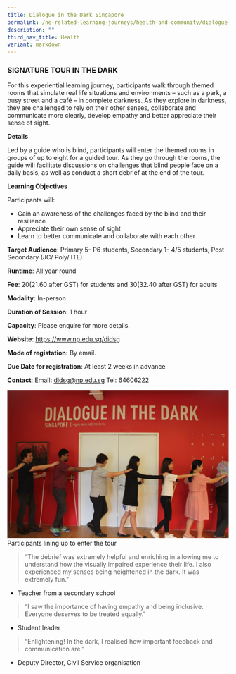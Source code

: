 ```yaml
---
title: Dialogue in the Dark Singapore
permalink: /ne-related-learning-journeys/health-and-community/dialogue-in-the-dark/
description: ""
third_nav_title: Health
variant: markdown
---
```

### SIGNATURE TOUR IN THE DARK

For this experiential learning journey, participants walk through themed rooms that simulate real life situations and environments – such as a park, a busy street and a café – in complete darkness. As they explore in darkness, they are challenged to rely on their other senses, collaborate and communicate more clearly, develop empathy and better appreciate their sense of sight.

**Details**

Led by a guide who is blind, participants will enter the themed rooms in groups of up to eight for a guided tour. As they go through the rooms, the guide will facilitate discussions on challenges that blind people face on a daily basis, as well as conduct a short debrief at the end of the tour.

**Learning Objectives**

Participants will:
* Gain an awareness of the challenges faced by the blind and their resilience
* Appreciate their own sense of sight
* Learn to better communicate and collaborate with each other

**Target Audience**: Primary 5- P6 students, Secondary 1- 4/5 students, Post Secondary (JC/ Poly/ ITE)	

**Runtime**: All year round	

**Fee**: $20 ($21.60 after GST) for students and $30 ($32.40 after GST) for adults	

**Modality:** In-person
	
**Duration of Session**: 1 hour	

**Capacity**: Please enquire for more details.	

**Website**:	https://www.np.edu.sg/didsg

**Mode of registation:** By email.	

**Due Date for registration**: At least 2 weeks in advance	
	
**Contact**: Email: didsg@np.edu.sg Tel: 64606222

![](/images/signature%20tour%20in%20the%20dark%20photo.JPG)
Participants lining up to enter the tour

> “The debrief was extremely helpful and enriching in allowing me to understand how the visually impaired experience their life. I also experienced my senses being heightened in the dark. It was extremely fun.” 
> 
- Teacher from a secondary school

> “I saw the importance of having empathy and being inclusive. Everyone deserves to be treated equally." 

- Student leader

> “Enlightening! In the dark, I realised how important feedback and communication are."

- Deputy Director, Civil Service organisation